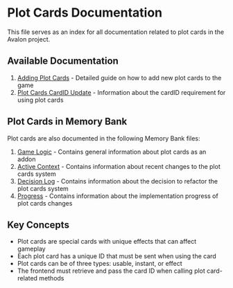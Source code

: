 # Plot Cards Documentation

This file serves as an index for all documentation related to plot cards in the Avalon project.

## Available Documentation

1. [Adding Plot Cards](adding-plot-cards.md) - Detailed guide on how to add new plot cards to the game
2. [Plot Cards CardID Update](plot-cards-cardid-update.md) - Information about the cardID requirement for using plot cards

## Plot Cards in Memory Bank

Plot cards are also documented in the following Memory Bank files:

1. [Game Logic](memory-bank-game.md) - Contains general information about plot cards as an addon
2. [Active Context](activeContext.md) - Contains information about recent changes to the plot cards system
3. [Decision Log](decisionLog.md) - Contains information about the decision to refactor the plot cards system
4. [Progress](progress.md) - Contains information about the implementation progress of plot cards changes

## Key Concepts

- Plot cards are special cards with unique effects that can affect gameplay
- Each plot card has a unique ID that must be sent when using the card
- Plot cards can be of three types: usable, instant, or effect
- The frontend must retrieve and pass the card ID when calling plot card-related methods
